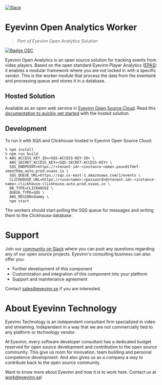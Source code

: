 [![Slack](https://slack.osaas.io/badge.svg)](https://slack.osaas.io)

#  Eyevinn Open Analytics Worker

> _Part of Eyevinn Open Analytics Solution_

[![Badge OSC](https://img.shields.io/badge/Evaluate-24243B?style=for-the-badge&logo=data:image/svg+xml;base64,PHN2ZyB3aWR0aD0iMjQiIGhlaWdodD0iMjQiIHZpZXdCb3g9IjAgMCAyNCAyNCIgZmlsbD0ibm9uZSIgeG1sbnM9Imh0dHA6Ly93d3cudzMub3JnLzIwMDAvc3ZnIj4KPGNpcmNsZSBjeD0iMTIiIGN5PSIxMiIgcj0iMTIiIGZpbGw9InVybCgjcGFpbnQwX2xpbmVhcl8yODIxXzMxNjcyKSIvPgo8Y2lyY2xlIGN4PSIxMiIgY3k9IjEyIiByPSI3IiBzdHJva2U9ImJsYWNrIiBzdHJva2Utd2lkdGg9IjIiLz4KPGRlZnM%2BCjxsaW5lYXJHcmFkaWVudCBpZD0icGFpbnQwX2xpbmVhcl8yODIxXzMxNjcyIiB4MT0iMTIiIHkxPSIwIiB4Mj0iMTIiIHkyPSIyNCIgZ3JhZGllbnRVbml0cz0idXNlclNwYWNlT25Vc2UiPgo8c3RvcCBzdG9wLWNvbG9yPSIjQzE4M0ZGIi8%2BCjxzdG9wIG9mZnNldD0iMSIgc3RvcC1jb2xvcj0iIzREQzlGRiIvPgo8L2xpbmVhckdyYWRpZW50Pgo8L2RlZnM%2BCjwvc3ZnPgo%3D)](https://app.osaas.io/browse/eyevinn-player-analytics-worker)


Eyevinn Open Analytics is an open source solution for tracking events from video players. Based on the open standard Eyevinn Player Analytics ([EPAS](https://github.com/Eyevinn/player-analytics-specification/tree/main)) it enables a modular framework where you are not locked in with a specific vendor. This is the worker module that process the data from the eventsink and processing queue and stores it in a database.

## Hosted Solution

Available as an open web service in [Eyevinn Open Source Cloud](https://www.osaas.io). Read this [documentation to quickly get started](https://docs.osaas.io/osaas.wiki/Service%3A-Player-Analytics-Worker.html) with the hosted solution.

## Development

To run it with SQS and Clickhouse hosted in Eyevinn Open Source Cloud:

```
% npm install
% npm run build
% AWS_ACCESS_KEY_ID=<SQS-ACCESS-KEY-ID> \
  AWS_SECRET_ACCESS_KEY=<SQS-SECRET-ACCESS-KEY> \
  SQS_ENDPOINT=https://<tenant-id>-<instance-name>.poundifdef-smoothmq.auto.prod.osaas.io \
  SQS_QUEUE_URL=https://sqs.us-east-1.amazonaws.com/1/events \
  CLICKHOUSE_URL=https://<username>:<password>@<tenant-id>-<instance-name>.clickhouse-clickhouse.auto.prod.osaas.io \ 
  DB_TYPE=CLICKHOUSE \
  QUEUE_TYPE=SQS \
  AWS_REGION=dummy \
  npm start
```

The workers should start polling the SQS queue for messages and writing them to the Clickhouse database.

# Support

Join our [community on Slack](http://slack.osaas.io) where you can post any questions regarding any of our open source projects. Eyevinn's consulting business can also offer you:

- Further development of this component
- Customization and integration of this component into your platform
- Support and maintenance agreement

Contact [sales@eyevinn.se](mailto:sales@eyevinn.se) if you are interested.

# About Eyevinn Technology

Eyevinn Technology is an independent consultant firm specialized in video and streaming. Independent in a way that we are not commercially tied to any platform or technology vendor.

At Eyevinn, every software developer consultant has a dedicated budget reserved for open source development and contribution to the open source community. This give us room for innovation, team building and personal competence development. And also gives us as a company a way to contribute back to the open source community.

Want to know more about Eyevinn and how it is to work here. Contact us at work@eyevinn.se!
